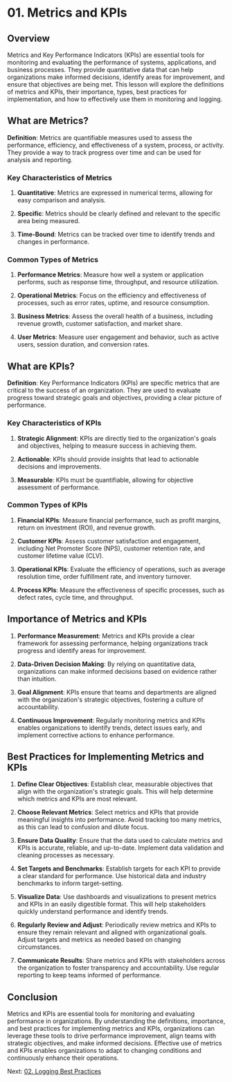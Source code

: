 # 01. Metrics and KPIs

## Overview

Metrics and Key Performance Indicators (KPIs) are essential tools for monitoring and evaluating the performance of systems, applications, and business processes. They provide quantitative data that can help organizations make informed decisions, identify areas for improvement, and ensure that objectives are being met. This lesson will explore the definitions of metrics and KPIs, their importance, types, best practices for implementation, and how to effectively use them in monitoring and logging.

## What are Metrics?

**Definition**: Metrics are quantifiable measures used to assess the performance, efficiency, and effectiveness of a system, process, or activity. They provide a way to track progress over time and can be used for analysis and reporting.

### Key Characteristics of Metrics

1. **Quantitative**: Metrics are expressed in numerical terms, allowing for easy comparison and analysis.

2. **Specific**: Metrics should be clearly defined and relevant to the specific area being measured.

3. **Time-Bound**: Metrics can be tracked over time to identify trends and changes in performance.

### Common Types of Metrics

1. **Performance Metrics**: Measure how well a system or application performs, such as response time, throughput, and resource utilization.

2. **Operational Metrics**: Focus on the efficiency and effectiveness of processes, such as error rates, uptime, and resource consumption.

3. **Business Metrics**: Assess the overall health of a business, including revenue growth, customer satisfaction, and market share.

4. **User Metrics**: Measure user engagement and behavior, such as active users, session duration, and conversion rates.

## What are KPIs?

**Definition**: Key Performance Indicators (KPIs) are specific metrics that are critical to the success of an organization. They are used to evaluate progress toward strategic goals and objectives, providing a clear picture of performance.

### Key Characteristics of KPIs

1. **Strategic Alignment**: KPIs are directly tied to the organization's goals and objectives, helping to measure success in achieving them.

2. **Actionable**: KPIs should provide insights that lead to actionable decisions and improvements.

3. **Measurable**: KPIs must be quantifiable, allowing for objective assessment of performance.

### Common Types of KPIs

1. **Financial KPIs**: Measure financial performance, such as profit margins, return on investment (ROI), and revenue growth.

2. **Customer KPIs**: Assess customer satisfaction and engagement, including Net Promoter Score (NPS), customer retention rate, and customer lifetime value (CLV).

3. **Operational KPIs**: Evaluate the efficiency of operations, such as average resolution time, order fulfillment rate, and inventory turnover.

4. **Process KPIs**: Measure the effectiveness of specific processes, such as defect rates, cycle time, and throughput.

## Importance of Metrics and KPIs

1. **Performance Measurement**: Metrics and KPIs provide a clear framework for assessing performance, helping organizations track progress and identify areas for improvement.

2. **Data-Driven Decision Making**: By relying on quantitative data, organizations can make informed decisions based on evidence rather than intuition.

3. **Goal Alignment**: KPIs ensure that teams and departments are aligned with the organization's strategic objectives, fostering a culture of accountability.

4. **Continuous Improvement**: Regularly monitoring metrics and KPIs enables organizations to identify trends, detect issues early, and implement corrective actions to enhance performance.

## Best Practices for Implementing Metrics and KPIs

1. **Define Clear Objectives**: Establish clear, measurable objectives that align with the organization's strategic goals. This will help determine which metrics and KPIs are most relevant.

2. **Choose Relevant Metrics**: Select metrics and KPIs that provide meaningful insights into performance. Avoid tracking too many metrics, as this can lead to confusion and dilute focus.

3. **Ensure Data Quality**: Ensure that the data used to calculate metrics and KPIs is accurate, reliable, and up-to-date. Implement data validation and cleaning processes as necessary.

4. **Set Targets and Benchmarks**: Establish targets for each KPI to provide a clear standard for performance. Use historical data and industry benchmarks to inform target-setting.

5. **Visualize Data**: Use dashboards and visualizations to present metrics and KPIs in an easily digestible format. This will help stakeholders quickly understand performance and identify trends.

6. **Regularly Review and Adjust**: Periodically review metrics and KPIs to ensure they remain relevant and aligned with organizational goals. Adjust targets and metrics as needed based on changing circumstances.

7. **Communicate Results**: Share metrics and KPIs with stakeholders across the organization to foster transparency and accountability. Use regular reporting to keep teams informed of performance.

## Conclusion

Metrics and KPIs are essential tools for monitoring and evaluating performance in organizations. By understanding the definitions, importance, and best practices for implementing metrics and KPIs, organizations can leverage these tools to drive performance improvement, align teams with strategic objectives, and make informed decisions. Effective use of metrics and KPIs enables organizations to adapt to changing conditions and continuously enhance their operations.

Next: [02. Logging Best Practices](./02-logging-best-practices.md)
